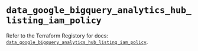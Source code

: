 # `data_google_bigquery_analytics_hub_listing_iam_policy`

Refer to the Terraform Registory for docs: [`data_google_bigquery_analytics_hub_listing_iam_policy`](https://registry.terraform.io/providers/hashicorp/google/4.69.1/docs/data-sources/bigquery_analytics_hub_listing_iam_policy).
